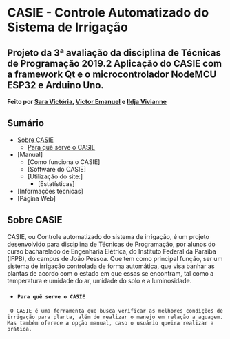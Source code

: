 # CASIE - Controle Automatizado do Sistema de Irrigação
Projeto da 3ª avaliação da disciplina de Técnicas de Programação 2019.2
Aplicação do CASIE com a framework Qt e o microcontrolador NodeMCU ESP32 e Arduino Uno.
--------------------------------------------------------------------------------------------
**Feito por [Sara Victória](https://github.com/pizza2u), [Victor Emanuel](https://github.com/vicgomes) e [Ildja Vivianne](https://github.com/ildja)**
## Sumário
* [Sobre CASIE](https://github.com/pizza2u/Projeto_CASIE/blob/master/README.md#sobre-casie)
   * [Para quê serve o CASIE](https://github.com/pizza2u/Projeto_CASIE/blob/master/README.md#para-qu%C3%AA-serve-o-casie)
* [Manual]
   * [Como funciona o CASIE]
   * [Software do CASIE]
   * [Utilização do site:]
       * [Estatísticas]
* [Informações técnicas]
* [Página Web]


 ## Sobre CASIE 
CASIE, ou Controle automatizado do sistema de irrigação, é um projeto desenvolvido para disciplina de Técnicas de Programação, por alunos do curso bacharelado de Engenharia Elétrica, do Instituto Federal da Paraiba (IFPB), do campus de João Pessoa. Que tem como principal função, ser um sistema de irrigação controlada de forma automática, que visa banhar as plantas de acordo com o estado em que essas se encontram, tal como a temperatura e umidade do ar, umidade do solo e a luminosidade. 

 * ####  `` Para quê serve o CASIE ``
  `` O CASIE é uma ferramenta que busca verificar as melhores condições de irrigação para planta, além de realizar o manejo em relação a aguagem. Mas também oferece a opção manual, caso o usuário queira realizar a prática.``
